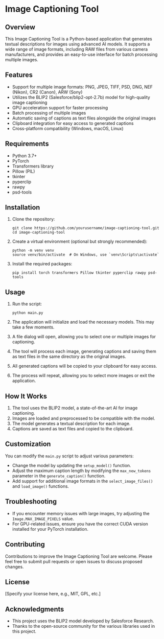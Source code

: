 # Image Captioning Tool

## Overview

This Image Captioning Tool is a Python-based application that generates textual descriptions for images using advanced AI models. It supports a wide range of image formats, including RAW files from various camera manufacturers, and provides an easy-to-use interface for batch processing multiple images.

## Features

- Support for multiple image formats: PNG, JPEG, TIFF, PSD, DNG, NEF (Nikon), CR2 (Canon), ARW (Sony)
- Utilizes the BLIP2 (Salesforce/blip2-opt-2.7b) model for high-quality image captioning
- GPU acceleration support for faster processing
- Batch processing of multiple images
- Automatic saving of captions as text files alongside the original images
- Clipboard integration for easy access to generated captions
- Cross-platform compatibility (Windows, macOS, Linux)

## Requirements

- Python 3.7+
- PyTorch
- Transformers library
- Pillow (PIL)
- tkinter
- pyperclip
- rawpy
- psd-tools

## Installation

1. Clone the repository:
   ```
   git clone https://github.com/yourusername/image-captioning-tool.git
   cd image-captioning-tool
   ```

2. Create a virtual environment (optional but strongly recommended):
   ```
   python -m venv venv
   source venv/bin/activate  # On Windows, use `venv\Scripts\activate`
   ```

3. Install the required packages:
   ```
   pip install torch transformers Pillow tkinter pyperclip rawpy psd-tools
   ```

## Usage

1. Run the script:
   ```
   python main.py
   ```

2. The application will initialize and load the necessary models. This may take a few moments.

3. A file dialog will open, allowing you to select one or multiple images for captioning.

4. The tool will process each image, generating captions and saving them as text files in the same directory as the original images.

5. All generated captions will be copied to your clipboard for easy access.

6. The process will repeat, allowing you to select more images or exit the application.

## How It Works

1. The tool uses the BLIP2 model, a state-of-the-art AI for image captioning.
2. Images are loaded and preprocessed to be compatible with the model.
3. The model generates a textual description for each image.
4. Captions are saved as text files and copied to the clipboard.

## Customization

You can modify the `main.py` script to adjust various parameters:

- Change the model by updating the `setup_model()` function.
- Adjust the maximum caption length by modifying the `max_new_tokens` parameter in the `generate_caption()` function.
- Add support for additional image formats in the `select_image_files()` and `load_image()` functions.

## Troubleshooting

- If you encounter memory issues with large images, try adjusting the `Image.MAX_IMAGE_PIXELS` value.
- For GPU-related issues, ensure you have the correct CUDA version installed for your PyTorch installation.

## Contributing

Contributions to improve the Image Captioning Tool are welcome. Please feel free to submit pull requests or open issues to discuss proposed changes.

## License

[Specify your license here, e.g., MIT, GPL, etc.]

## Acknowledgments

- This project uses the BLIP2 model developed by Salesforce Research.
- Thanks to the open-source community for the various libraries used in this project.
